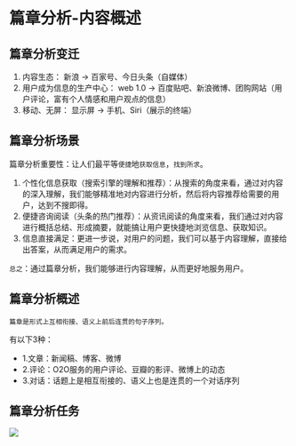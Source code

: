 # 篇章分析-内容概述

## 篇章分析变迁

1. 内容生态： 新浪 -> 百家号、今日头条（自媒体）
2. 用户成为信息的生产中心： web 1.0 -> 百度贴吧、新浪微博、团购网站（用户评论，富有个人情感和用户观点的信息）
3. 移动、无屏： 显示屏 -> 手机、Siri（展示的终端）

## 篇章分析场景

篇章分析重要性：让人们最平等`便捷`地`获取信息`，`找到所求`。

1. 个性化信息获取（搜索引擎的理解和推荐）：从搜索的角度来看，通过对内容的深入理解，我们能够精准地对内容进行分析，然后将内容推荐给需要的用户，达到不搜即得。
2. 便捷咨询阅读（头条的热门推荐）：从资讯阅读的角度来看，我们通过对内容进行概括总结、形成摘要，就能搞让用户更快捷地浏览信息、获取知识。
3. 信息直接满足：更进一步说，对用户的问题，我们可以基于内容理解，直接给出答案，从而满足用户的需求。

`总之`：通过篇章分析，我们能够进行内容理解，从而更好地服务用户。

## 篇章分析概述

`篇章是形式上互相衔接、语义上前后连贯的句子序列。`

有以下3种：
* 1.文章：新闻稿、博客、微博
* 2.评论：O2O服务的用户评论、豆瓣的影评、微博上的动态
* 3.对话：话题上是相互衔接的、语义上也是连贯的一个对话序列

## 篇章分析任务

![](http://data.apachecn.org/img/AiLearning/nlp/3.1.篇章分析-内容标签/篇章分析任务.jpg)
